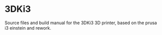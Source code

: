 # 3DKi3
Source files and build manual for the 3DKi3 3D printer, based on the prusa i3 einstein and rework.
